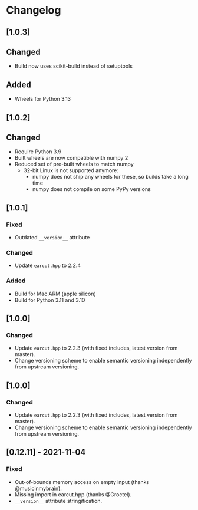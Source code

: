 # Changelog

## [1.0.3]

## Changed

- Build now uses scikit-build instead of setuptools

## Added

- Wheels for Python 3.13

## [1.0.2]

## Changed

- Require Python 3.9
- Built wheels are now compatible with numpy 2
- Reduced set of pre-built wheels to match numpy
  - 32-bit Linux is not supported anymore:
    - numpy does not ship any wheels for these, so builds take a long time
    - numpy does not compile on some PyPy versions

## [1.0.1]

### Fixed

- Outdated `__version__` attribute

### Changed

- Update `earcut.hpp` to 2.2.4

### Added

- Build for Mac ARM (apple silicon)
- Build for Python 3.11 and 3.10

## [1.0.0]

### Changed

- Update `earcut.hpp` to 2.2.3 (with fixed includes, latest version from master).
- Change versioning scheme to enable semantic versioning independently from upstream versioning.


## [1.0.0]

### Changed

- Update `earcut.hpp` to 2.2.3 (with fixed includes, latest version from master).
- Change versioning scheme to enable semantic versioning independently from upstream versioning.

## [0.12.11] - 2021-11-04

### Fixed

- Out-of-bounds memory access on empty input (thanks @musicinmybrain).
- Missing import in earcut.hpp (thanks @Groctel).
- `__version__` attribute stringification.
